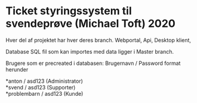 # Ticket styringssystem til svendeprøve (Michael Toft) 2020

Hver del af projektet har hver deres branch.
Webportal,
Api,
Desktop klient,

Database SQL fil som kan importes med data ligger i Master branch.



Brugere som er precreated i databasen:
Brugernavn / Password format herunder       

*anton       / asd123    (Administrator)      
*svend       / asd123    (Supporter)     
*problembarn / asd123    (Kunde)     
